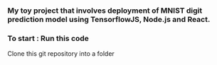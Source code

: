 ### My toy project that involves deployment of MNIST digit prediction model using TensorflowJS, Node.js and React.



### To start : Run this code 

Clone this git repository into a folder

```

```